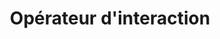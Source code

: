 ---
title: Opérateur d'interaction
permalink: /diagrammes-d-interaction/#opérateur-dinteraction
nav_order: 5
parent: Diagrammes d'interaction
---